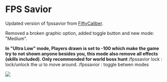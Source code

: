 # FPS Savior


Updated version of fpssavior from [FiftyCaliber](https://github.com/FiftyCaliber).

Removed a broken graphic option, added toggle button and new mode: "Medium".

**In "Ultra Low" mode, Players drawn is set to -100 which make the game try to not shown anyone besides you, this mode also remove all effects (skills included). Only recommended for world boss hunt**
/fpssavior lock : lock/unlock the ui to move around.   /fpssavior : toggle betwen modes 

![](https://media.giphy.com/media/VJfF1fo37q2DjdZkuW/giphy.webp)
